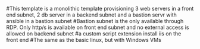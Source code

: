 #This template is a monolithic template provisioning 3 web servers in a front end subnet, 2 db server in a backend subnet and a bastion servr with ansible in a bastion subnet
#Bastion subnet is the only available through RDP. Only http/s is available on front end subnet and no external access is allowed on backend subnet
#a custom script extension install iis on the front end
#The same as the basic linux, but with Windows VMs